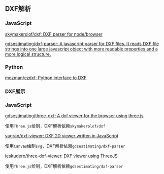 ## DXF解析

### JavaScript

[skymakerolof/dxf: DXF parser for node/browser](https://github.com/skymakerolof/dxf)

[gdsestimating/dxf-parser: A javascript parser for DXF files. It reads DXF file strings into one large javascript object with more readable properties and a more logical structure.](https://github.com/gdsestimating/dxf-parser)



### Python

[mozman/ezdxf: Python interface to DXF](https://github.com/mozman/ezdxf)





### DXF展示



### JavaScript



[gdsestimating/three-dxf: A dxf viewer for the browser using three.js](https://github.com/gdsestimating/three-dxf/tree/master)

使用`Three.js`绘制，DXF解析依赖`skymakerolof/dxf`



[vagran/dxf-viewer: DXF 2D viewer written in JavaScript](https://github.com/vagran/dxf-viewer)

使用`Canvas`绘制`svg`，DXF解析依赖`gdsestimating/dxf-parser`



[ieskudero/three-dxf-viewer: DXF viewer using ThreeJS](https://github.com/ieskudero/three-dxf-viewer)

使用`Three.js`绘制，DXF解析依赖`gdsestimating/dxf-parser`